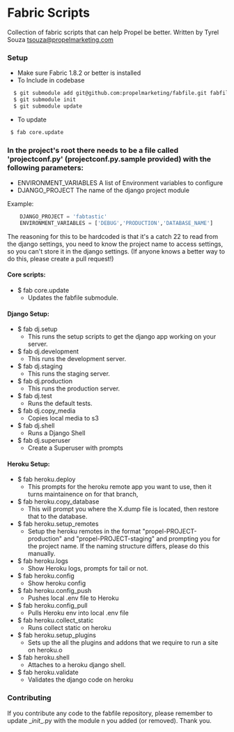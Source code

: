 Fabric Scripts
==============
Collection of fabric scripts that can help Propel be better. Written by
Tyrel Souza <tsouza@propelmarketing.com>


### Setup
* Make sure Fabric 1.8.2 or better is installed
* To Include in codebase

```bash
  $ git submodule add git@github.com:propelmarketing/fabfile.git fabfile
  $ git submodule init
  $ git submodule update
```

* To update

```bash
 $ fab core.update
```

### In the project's root there needs to be a file called 'projectconf.py' (projectconf.py.sample provided) with the following parameters:
* ENVIRONMENT_VARIABLES A list of Environment variables to configure
* DJANGO_PROJECT The name of the django project module

Example:

```python
    DJANGO_PROJECT = 'fabtastic'
    ENVIRONMENT_VARIABLES = ['DEBUG','PRODUCTION','DATABASE_NAME']
```

The reasoning for this to be hardcoded is that it's a catch 22 to read from the
django settings, you need to know the project name to access settings, so you can't store it in the django settings. (If anyone knows a better way to do this, please create a pull request!)

#### Core scripts:
* $ fab core.update 
    * Updates the fabfile submodule.

#### Django Setup:
* $ fab dj.setup
    * This runs the setup scripts to get the django app working on your server.
* $ fab dj.development
    * This runs the development server.
* $ fab dj.staging
    * This runs the staging server.
* $ fab dj.production 
    * This runs the production server.
* $ fab dj.test
    * Runs the default tests. 
* $ fab dj.copy_media
    * Copies local media to s3
* $ fab dj.shell
    * Runs a Django Shell
* $ fab dj.superuser
    * Create a Superuser with prompts


#### Heroku Setup:
* $ fab heroku.deploy
    * This prompts for the heroku remote app you want to use, then it turns
      maintainence on for that branch,
* $ fab heroku.copy_database
    * This will prompt you where the X.dump file is located, then restore that
      to the database.
* $ fab heroku.setup_remotes
    * Setup the heroku remotes in the format "propel-PROJECT-production" and
      "propel-PROJECT-staging" and prompting you for the project name. If the
naming structure differs, please do this manually. 
* $ fab heroku.logs
    * Show Heroku logs, prompts for tail or not.
* $ fab heroku.config
    * Show heroku config
* $ fab heroku.config_push
    * Pushes local .env file to Heroku
* $ fab heroku.config_pull
    * Pulls Heroku env into local .env file
* $ fab heroku.collect_static
    * Runs collect static on heroku
* $ fab heroku.setup_plugins
    * Sets up the all the plugins and addons that we require to run a site on heroku.o
* $ fab heroku.shell
    * Attaches to a heroku django shell.
* $ fab heroku.validate
    * Validates the django code on heroku



### Contributing
If you contribute any code to the fabfile repository, please remember to update \__init__.py with the module n you added (or removed). Thank you.
